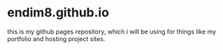 # endim8.github.io
this is my github pages repository, which i will be using for things like my portfolio and hosting project sites.
